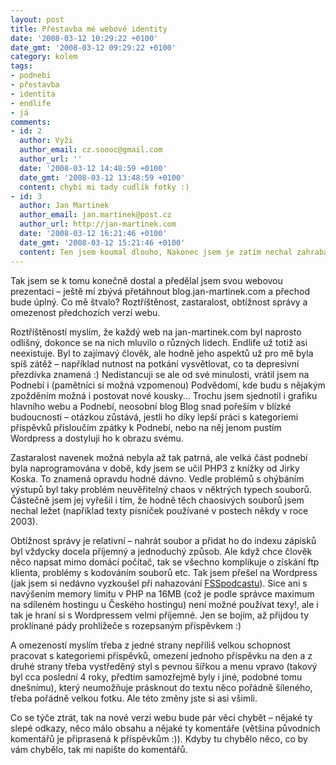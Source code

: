```yaml
---
layout: post
title: Přestavba mé webové identity
date: '2008-03-12 10:29:22 +0100'
date_gmt: '2008-03-12 09:29:22 +0100'
category: kolem
tags:
- podnebí
- přestavba
- identita
- endlife
- já
comments:
- id: 2
  author: Vyži
  author_email: cz.soooc@gmail.com
  author_url: ''
  date: '2008-03-12 14:48:59 +0100'
  date_gmt: '2008-03-12 13:48:59 +0100'
  content: chybí mi tady cudlík fotky :)
- id: 3
  author: Jan Martinek
  author_email: jan.martinek@post.cz
  author_url: http://jan-martinek.com
  date: '2008-03-12 16:21:46 +0100'
  date_gmt: '2008-03-12 15:21:46 +0100'
  content: Ten jsem koumal dlouho, Nakonec jsem je zatím nechal zahrabané v blogu... ale možná se to ještě nějak změní.
---
```

<p>Tak jsem se k tomu konečně dostal a předělal jsem svou webovou prezentaci &ndash; ještě mi zbývá přetáhnout blog.jan-martinek.com a přechod bude úplný. Co mě štvalo? Roztříštěnost, zastaralost, obtížnost správy a omezenost předchozích verzí webu.</p>
<p>Roztříštěností myslím, že každý web na jan-martinek.com byl naprosto odlišný, dokonce se na nich mluvilo o různých lidech. Endlife už totiž asi neexistuje. Byl to zajímavý člověk, ale hodně jeho aspektů už pro mě byla spíš zátěž &ndash; například nutnost na potkání vysvětlovat, co ta depresivní přezdívka znamená :) Nedistancuji se ale od své minulosti, vrátil jsem na Podnebí i (pamětníci si možná vzpomenou) Podvědomí, kde budu s nějakým zpožděním možná i postovat nové kousky... Trochu jsem sjednotil i grafiku hlavního webu a Podnebí, neosobní blog Blog snad pořeším v blízké budoucnosti &ndash; otázkou zůstává, jestli ho díky lepší práci s kategoriemi příspěvků přisloučím zpátky k Podnebí, nebo na něj jenom pustím Wordpress a dostyluji ho k obrazu svému.</p>
<p>Zastaralost navenek možná nebyla až tak patrná, ale velká část podnebí byla naprogramována v době, kdy jsem se učil PHP3 z knížky od Jirky Koska. To znamená opravdu hodně dávno. Vedle problémů s ohýbáním výstupů byl taky problém neuvěřitelný chaos v něktrých typech souborů. Částečně jsem jej vyřešil i tím, že hodně těch chaosivých souborů jsem nechal ležet (například texty písniček používané v postech někdy v roce 2003).</p>
<p>Obtížnost správy je relativní &ndash; nahrát soubor a přidat ho do indexu zápisků byl vždycky docela příjemný a jednoduchý způsob. Ale když chce člověk něco napsat mimo domácí počítač, tak se všechno komplikuje o získání ftp klienta, problémy s kodováním souborů etc. Tak jsem přešel na Wordpress (jak jsem si nedávno vyzkoušel při nahazování <a href="http://fsspodcast.cz">FSSpodcastu</a>). Sice ani s navýšením memory limitu v PHP na 16MB (což je podle správce maximum na sdíleném hostingu u Českého hostingu) není možné používat texy!, ale i tak je hraní si s Wordpressem velmi příjemné. Jen se bojím, až přijdou ty proklínané pády prohlížeče s rozepsaným příspěvkem :)</p>
<p>A omezeností myslím třeba z jedné strany nepříliš velkou schopnost pracovat s kategoriemi příspěvků, omezení jednoho příspěvku na den a z druhé strany třeba vystředěný styl s pevnou šířkou a menu vpravo (takový byl cca poslední 4 roky, předtím samozřejmě byly i jiné, podobné tomu dnešnímu), který neumožňuje prásknout do textu něco pořádně šíleného, třeba pořádně velkou fotku. Ale této změny jste si asi všimli.</p>
<p>Co se týče ztrát, tak na nové verzi webu bude pár věcí chybět &ndash; nějaké ty slepé odkazy, něco málo obsahu a nějaké ty komentáře (většina původních komentářů je připrasená k příspěvkům :)). Kdyby tu chybělo něco, co by vám chybělo, tak mi napište do komentářů.</p>
